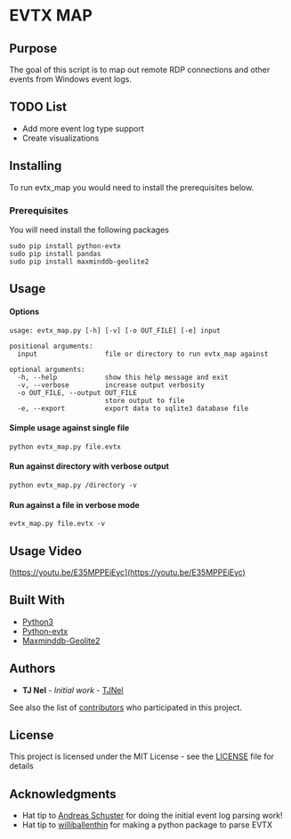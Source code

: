 # EVTX MAP

## Purpose
The goal of this script is to map out remote RDP connections and other events from Windows event logs.

## TODO List
* Add more event log type support
* Create visualizations 

## Installing

To run evtx_map you would need to install the prerequisites below.

### Prerequisites
You will need install the following packages
```
sudo pip install python-evtx
sudo pip install pandas
sudo pip install maxminddb-geolite2
``` 

## Usage

#### Options 
```
usage: evtx_map.py [-h] [-v] [-o OUT_FILE] [-e] input

positional arguments:
  input                 file or directory to run evtx_map against

optional arguments:
  -h, --help            show this help message and exit
  -v, --verbose         increase output verbosity
  -o OUT_FILE, --output OUT_FILE
                        store output to file
  -e, --export          export data to sqlite3 database file
```

#### Simple usage against single file
```
python evtx_map.py file.evtx
```

#### Run against directory with verbose output
```
python evtx_map.py /directory -v
```

#### Run against a file in verbose mode
```
evtx_map.py file.evtx -v
```

## Usage Video

[https://youtu.be/E35MPPEiEyc](https://youtu.be/E35MPPEiEyc)

## Built With

* [Python3](https://github.com/python/cpython)
* [Python-evtx](https://github.com/williballenthin/python-evtx)
* [Maxminddb-Geolite2](https://github.com/rr2do2/maxminddb-geolite2)

## Authors

* **TJ Nel** - *Initial work* - [TJNel](https://github.com/tjnel)

See also the list of [contributors](https://github.com/tjnel/hashlee/contributors) who participated in this project.

## License

This project is licensed under the MIT License - see the [LICENSE](LICENSE) file for details

## Acknowledgments

* Hat tip to [Andreas Schuster](https://www.dfrws.org/sites/default/files/session-files/pres-introducing_the_microsoft_vista_log_file_format.pdf) for doing the initial event log parsing work!
* Hat tip to [williballenthin](https://github.com/williballenthin/) for making a python package to parse EVTX